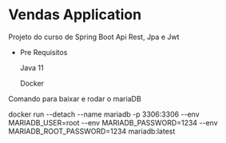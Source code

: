 # Vendas Application
Projeto do curso de Spring Boot Api Rest, Jpa e Jwt

* Pre Requisitos

    Java 11
    
    Docker

Comando para baixar e rodar o mariaDB

docker run --detach --name mariadb -p 3306:3306 --env MARIADB_USER=root --env MARIADB_PASSWORD=1234 --env MARIADB_ROOT_PASSWORD=1234  mariadb:latest